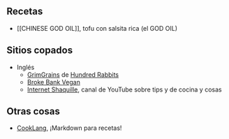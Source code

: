 ## Recetas

-   [[CHINESE GOD OIL]], tofu con salsita rica (el GOD OIL)

## Sitios copados

-   Inglés
    -   [GrimGrains](https://grimgrains.com) de [Hundred Rabbits](https://100r.co)
    -   [Broke Bank Vegan](https://brokebankvegan.com)
    -   [Internet Shaquille](https://www.youtube.com/c/internetshaquille), canal de YouTube sobre tips y de cocina y cosas

## Otras cosas 

-   [CookLang](https://cooklang.org/), ¡Markdown para recetas!
